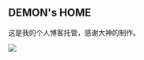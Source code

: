 ## DEMON's HOME

这是我的个人博客托管，感谢大神的制作。

![](https://github.com/demonljt/demonljt.github.io/raw/master/assets/img/header1.jpg)